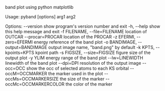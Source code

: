 band plot using python matplotlib

Usage: pyband [options] arg1 arg2

Options:
  --version             show program's version number and exit
  -h, --help            show this help message and exit
  -f FILENAME, --file=FILENAME
                        location of OUTCAR
  --procar=PROCAR       location of the PROCAR
  -z EFERMI, --zero=EFERMI
                        energy reference of the band plot
  -o BANDIMAGE, --output=BANDIMAGE
                        output image name, "band.png" by default
  -k KPTS, --kpoints=KPTS
                        kpoint path
  -s FIGSIZE, --size=FIGSIZE
                        figure size of the output plot
  -y YLIM               energy range of the band plot
  --lw=LINEWIDTH        linewidth of the band plot
  --dpi=DPI             resolution of the output image
  --occ=OCC             show the occ of selected atoms to each KS orbital
  --occM=OCCMARKER      the marker used in the plot
  --occMs=OCCMARKERSIZE
                        the size of the marker
  --occMc=OCCMARKERCOLOR
                        the color of the marker
